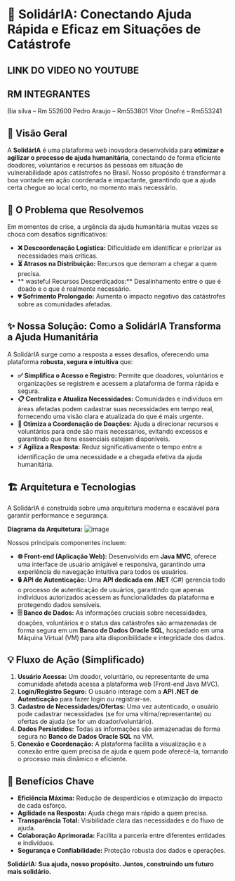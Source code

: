 
# 🌟 SolidárIA: Conectando Ajuda Rápida e Eficaz em Situações de Catástrofe


## LINK DO VIDEO NO YOUTUBE


## RM INTEGRANTES
Bia silva – Rm 552600
Pedro Araujo – Rm553801
Vitor Onofre – Rm553241

## 🚀 Visão Geral

A **SolidárIA** é uma plataforma web inovadora desenvolvida para **otimizar e agilizar o processo de ajuda humanitária**, conectando de forma eficiente doadores, voluntários e recursos às pessoas em situação de vulnerabilidade após catástrofes no Brasil. Nosso propósito é transformar a boa vontade em ação coordenada e impactante, garantindo que a ajuda certa chegue ao local certo, no momento mais necessário.

## 🎯 O Problema que Resolvemos

Em momentos de crise, a urgência da ajuda humanitária muitas vezes se choca com desafios significativos:

* **❌ Descoordenação Logística:** Dificuldade em identificar e priorizar as necessidades mais críticas.
* **⏳ Atrasos na Distribuição:** Recursos que demoram a chegar a quem precisa.
* ** wasteful Recursos Desperdiçados:** Desalinhamento entre o que é doado e o que é realmente necessário.
* **💔 Sofrimento Prolongado:** Aumenta o impacto negativo das catástrofes sobre as comunidades afetadas.

## ✨ Nossa Solução: Como a SolidárIA Transforma a Ajuda Humanitária

A SolidárIA surge como a resposta a esses desafios, oferecendo uma plataforma **robusta, segura e intuitiva** que:

* **✅ Simplifica o Acesso e Registro:** Permite que doadores, voluntários e organizações se registrem e acessem a plataforma de forma rápida e segura.
* **📋 Centraliza e Atualiza Necessidades:** Comunidades e indivíduos em áreas afetadas podem cadastrar suas necessidades em tempo real, fornecendo uma visão clara e atualizada do que é mais urgente.
* **🤝 Otimiza a Coordenação de Doações:** Ajuda a direcionar recursos e voluntários para onde são mais necessários, evitando excessos e garantindo que itens essenciais estejam disponíveis.
* **⚡ Agiliza a Resposta:** Reduz significativamente o tempo entre a identificação de uma necessidade e a chegada efetiva da ajuda humanitária.

## 🏗️ Arquitetura e Tecnologias

A SolidárIA é construída sobre uma arquitetura moderna e escalável para garantir performance e segurança.

**Diagrama da Arquitetura:**
![image](https://github.com/user-attachments/assets/5b51de4e-5d0a-4c4e-aaa0-c5a984cda4b4)



Nossos principais componentes incluem:

* **🌐 Front-end (Aplicação Web):** Desenvolvido em **Java MVC**, oferece uma interface de usuário amigável e responsiva, garantindo uma experiência de navegação intuitiva para todos os usuários.
* **🔒 API de Autenticação:** Uma **API dedicada em .NET** (C#) gerencia todo o processo de autenticação de usuários, garantindo que apenas indivíduos autorizados acessem as funcionalidades da plataforma e protegendo dados sensíveis.
* **🗄️ Banco de Dados:** As informações cruciais sobre necessidades, doações, voluntários e o status das catástrofes são armazenadas de forma segura em um **Banco de Dados Oracle SQL**, hospedado em uma Máquina Virtual (VM) para alta disponibilidade e integridade dos dados.

## 💡 Fluxo de Ação (Simplificado)

1.  **Usuário Acessa:** Um doador, voluntário, ou representante de uma comunidade afetada acessa a plataforma web (Front-end Java MVC).
2.  **Login/Registro Seguro:** O usuário interage com a **API .NET de Autenticação** para fazer login ou registrar-se.
3.  **Cadastro de Necessidades/Ofertas:** Uma vez autenticado, o usuário pode cadastrar necessidades (se for uma vítima/representante) ou ofertas de ajuda (se for um doador/voluntário).
4.  **Dados Persistidos:** Todas as informações são armazenadas de forma segura no **Banco de Dados Oracle SQL** na VM.
5.  **Conexão e Coordenação:** A plataforma facilita a visualização e a conexão entre quem precisa de ajuda e quem pode oferecê-la, tornando o processo mais dinâmico e eficiente.

## 💖 Benefícios Chave

* **Eficiência Máxima:** Redução de desperdícios e otimização do impacto de cada esforço.
* **Agilidade na Resposta:** Ajuda chega mais rápido a quem precisa.
* **Transparência Total:** Visibilidade clara das necessidades e do fluxo de ajuda.
* **Colaboração Aprimorada:** Facilita a parceria entre diferentes entidades e indivíduos.
* **Segurança e Confiabilidade:** Proteção robusta dos dados e operações.



**SolidárIA: Sua ajuda, nosso propósito. Juntos, construindo um futuro mais solidário.**
